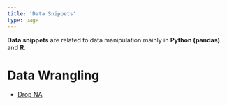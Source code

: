```yaml
---
title: 'Data Snippets'
type: page
---
```


**Data snippets** are related to data manipulation mainly in **Python (pandas)** and **R**.

# Data Wrangling

- [Drop NA](https://gist.github.com/romainx/34a6ce0caeb6fd6e8e88fb192e9e0355)